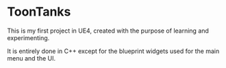 # ToonTanks

This is my first project in UE4, created with the purpose of learning and experimenting.

It is entirely done in C++ except for the blueprint widgets used for the main menu and the UI.
